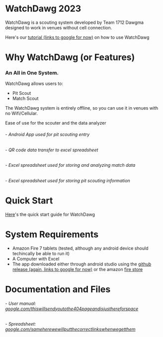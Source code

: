 # WatchDawg 2023
WatchDawg is a scouting system developed by Team 1712 Dawgma designed to work in venues without cell connection. 

Here's our [tutorial (links to google for now)](google.com) on how to use WatchDawg


# Why WatchDawg (or Features)

### An All in One System.

WatchDawg allows users to: <!--IDK maybe change this-->
* Pit Scout <!--Better to use 1/2/3 or dots?-->
* Match Scout

<!--More stuff to note
In addition, WatchDawg is not a web page, so 
* Excel Integration and Automatic Match Analysis
-->


The WatchDawg system is entirely offline, so you can use it in venues with no Wifi/Cellular. 

Ease of use for the scouter and the data analyzer



###### - Android App used for pit scouting entry
###### - QR code data transfer to excel spreadsheet
###### - Excel spreadsheet used for storing and analyzing match data
###### - Excel spreadsheet used for storing pit scouting information

# Quick Start <!--Git has an internal wiki system so we could use that?-->

[Here](google.com)'s the quick start guide for WatchDawg


# System Requirements
* Amazon Fire 7 tablets (tested, although any android device should techincally be able to run it)
* A Computer with Excel 
* The app downloaded either through android studio using the [github release (again, links to google for now)](google.com) or the amazon [fire store](https://www.amazon.com/Dawgma-Robotics-WatchDawg/dp/B09VMZZ6FL/ref=sr_1_1?crid=2Z8C9C9DSI7YN&keywords=watchdawg&qid=1676407384&s=mobile-apps&sprefix=watchdawg%2Cmobile-apps%2C167&sr=1-1)

# Documentation and Files
###### - User manual: [google.com/thiswillsendyoutothe404pageandisjusthereforspace]()
###### - Spreadsheet: [google.com/sameherewewillputthecorrectlinkswhenwegetthem]()
